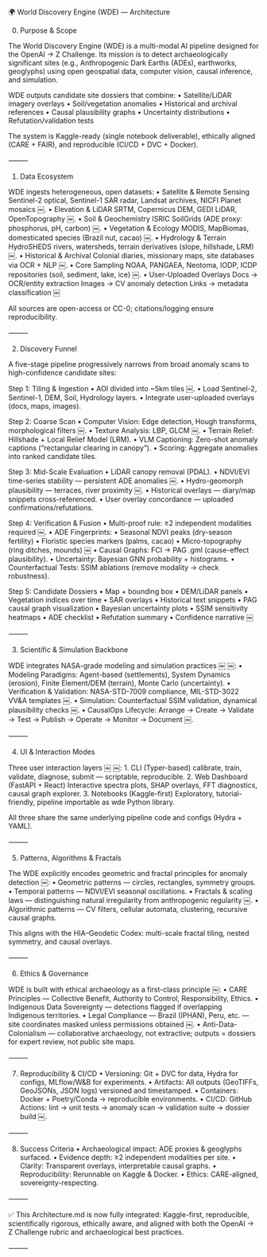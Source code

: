 🌍 World Discovery Engine (WDE) — Architecture

0. Purpose & Scope

The World Discovery Engine (WDE) is a multi-modal AI pipeline designed for the OpenAI → Z Challenge.
Its mission is to detect archaeologically significant sites (e.g., Anthropogenic Dark Earths (ADEs), earthworks, geoglyphs) using open geospatial data, computer vision, causal inference, and simulation.

WDE outputs candidate site dossiers that combine:
	•	Satellite/LiDAR imagery overlays
	•	Soil/vegetation anomalies
	•	Historical and archival references
	•	Causal plausibility graphs
	•	Uncertainty distributions
	•	Refutation/validation tests

The system is Kaggle-ready (single notebook deliverable), ethically aligned (CARE + FAIR), and reproducible (CI/CD + DVC + Docker).

⸻

1. Data Ecosystem

WDE ingests heterogeneous, open datasets:
	•	Satellite & Remote Sensing
Sentinel-2 optical, Sentinel-1 SAR radar, Landsat archives, NICFI Planet mosaics ￼.
	•	Elevation & LiDAR
SRTM, Copernicus DEM, GEDI LiDAR, OpenTopography ￼.
	•	Soil & Geochemistry
ISRIC SoilGrids (ADE proxy: phosphorus, pH, carbon) ￼.
	•	Vegetation & Ecology
MODIS, MapBiomas, domesticated species (Brazil nut, cacao) ￼.
	•	Hydrology & Terrain
HydroSHEDS rivers, watersheds, terrain derivatives (slope, hillshade, LRM) ￼.
	•	Historical & Archival
Colonial diaries, missionary maps, site databases via OCR + NLP ￼.
	•	Core Sampling
NOAA, PANGAEA, Neotoma, IODP, ICDP repositories (soil, sediment, lake, ice) ￼.
	•	User-Uploaded Overlays
Docs → OCR/entity extraction
Images → CV anomaly detection
Links → metadata classification ￼

All sources are open-access or CC-0; citations/logging ensure reproducibility.

⸻

2. Discovery Funnel

A five-stage pipeline progressively narrows from broad anomaly scans to high-confidence candidate sites:

Step 1: Tiling & Ingestion
	•	AOI divided into ~5km tiles ￼.
	•	Load Sentinel-2, Sentinel-1, DEM, Soil, Hydrology layers.
	•	Integrate user-uploaded overlays (docs, maps, images).

Step 2: Coarse Scan
	•	Computer Vision: Edge detection, Hough transforms, morphological filters ￼.
	•	Texture Analysis: LBP, GLCM ￼.
	•	Terrain Relief: Hillshade + Local Relief Model (LRM).
	•	VLM Captioning: Zero-shot anomaly captions (“rectangular clearing in canopy”).
	•	Scoring: Aggregate anomalies into ranked candidate tiles.

Step 3: Mid-Scale Evaluation
	•	LiDAR canopy removal (PDAL).
	•	NDVI/EVI time-series stability — persistent ADE anomalies ￼.
	•	Hydro-geomorph plausibility — terraces, river proximity ￼.
	•	Historical overlays — diary/map snippets cross-referenced.
	•	User overlay concordance — uploaded confirmations/refutations.

Step 4: Verification & Fusion
	•	Multi-proof rule: ≥2 independent modalities required ￼.
	•	ADE Fingerprints:
	•	Seasonal NDVI peaks (dry-season fertility)
	•	Floristic species markers (palms, cacao)
	•	Micro-topography (ring ditches, mounds) ￼
	•	Causal Graphs: FCI → PAG .gml (cause-effect plausibility).
	•	Uncertainty: Bayesian GNN probability + histograms.
	•	Counterfactual Tests: SSIM ablations (remove modality → check robustness).

Step 5: Candidate Dossiers
	•	Map + bounding box
	•	DEM/LiDAR panels
	•	Vegetation indices over time
	•	SAR overlays
	•	Historical text snippets
	•	PAG causal graph visualization
	•	Bayesian uncertainty plots
	•	SSIM sensitivity heatmaps
	•	ADE checklist
	•	Refutation summary
	•	Confidence narrative ￼

⸻

3. Scientific & Simulation Backbone

WDE integrates NASA-grade modeling and simulation practices ￼ ￼:
	•	Modeling Paradigms:
Agent-based (settlements), System Dynamics (erosion), Finite Element/DEM (terrain), Monte Carlo (uncertainty).
	•	Verification & Validation:
NASA-STD-7009 compliance, MIL-STD-3022 VV&A templates ￼.
	•	Simulation:
Counterfactual SSIM validation, dynamical plausibility checks ￼.
	•	CausalOps Lifecycle:
Arrange → Create → Validate → Test → Publish → Operate → Monitor → Document ￼.

⸻

4. UI & Interaction Modes

Three user interaction layers ￼ ￼:
	1.	CLI (Typer-based)
calibrate, train, validate, diagnose, submit — scriptable, reproducible.
	2.	Web Dashboard (FastAPI + React)
Interactive spectra plots, SHAP overlays, FFT diagnostics, causal graph explorer.
	3.	Notebooks (Kaggle-first)
Exploratory, tutorial-friendly, pipeline importable as wde Python library.

All three share the same underlying pipeline code and configs (Hydra + YAML).

⸻

5. Patterns, Algorithms & Fractals

The WDE explicitly encodes geometric and fractal principles for anomaly detection ￼:
	•	Geometric patterns — circles, rectangles, symmetry groups.
	•	Temporal patterns — NDVI/EVI seasonal oscillations.
	•	Fractals & scaling laws — distinguishing natural irregularity from anthropogenic regularity ￼.
	•	Algorithmic patterns — CV filters, cellular automata, clustering, recursive causal graphs.

This aligns with the HIA–Geodetic Codex: multi-scale fractal tiling, nested symmetry, and causal overlays.

⸻

6. Ethics & Governance

WDE is built with ethical archaeology as a first-class principle ￼:
	•	CARE Principles — Collective Benefit, Authority to Control, Responsibility, Ethics.
	•	Indigenous Data Sovereignty — detections flagged if overlapping Indigenous territories.
	•	Legal Compliance — Brazil (IPHAN), Peru, etc. — site coordinates masked unless permissions obtained ￼.
	•	Anti-Data-Colonialism — collaborative archaeology, not extractive; outputs = dossiers for expert review, not public site maps.

⸻

7. Reproducibility & CI/CD
	•	Versioning: Git + DVC for data, Hydra for configs, MLflow/W&B for experiments.
	•	Artifacts: All outputs (GeoTIFFs, GeoJSONs, JSON logs) versioned and timestamped.
	•	Containers: Docker + Poetry/Conda → reproducible environments.
	•	CI/CD: GitHub Actions: lint → unit tests → anomaly scan → validation suite → dossier build ￼.

⸻

8. Success Criteria
	•	Archaeological impact: ADE proxies & geoglyphs surfaced.
	•	Evidence depth: ≥2 independent modalities per site.
	•	Clarity: Transparent overlays, interpretable causal graphs.
	•	Reproducibility: Rerunnable on Kaggle & Docker.
	•	Ethics: CARE-aligned, sovereignty-respecting.

⸻

✅ This Architecture.md is now fully integrated: Kaggle-first, reproducible, scientifically rigorous, ethically aware, and aligned with both the OpenAI → Z Challenge rubric and archaeological best practices.

⸻